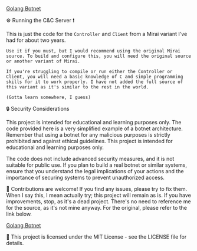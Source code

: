 [ Golang Botnet ](https://github.com/Birdo1221/Better-Go-Cnc/)

:gear: Running the C&C Server ❗

This is just the code for the `Controller` and `Client` from a Mirai variant I've had for about two years.

```
Use it if you must, but I would recommend using the original Mirai source. To build and configure this, you will need the original source or another variant of Mirai.

If you're struggling to compile or run either the Controller or Client, you will need a basic knowledge of C and simple programming skills for it to work properly. I have not added the full source of this variant as it's similar to the rest in the world.
```

`
(Gotta learn somewhere, I guess)
`

:lock: Security Considerations

This project is intended for educational and learning purposes only. The code provided here is a very simplified example of a botnet architecture. Remember that using a botnet for any malicious purposes is strictly prohibited and against ethical guidelines. This project is intended for educational and learning purposes only.

The code does not include advanced security measures, and it is not suitable for public use. If you plan to build a real botnet or similar systems, ensure that you understand the legal implications of your actions and the importance of securing systems to prevent unauthorized access.

:handshake: Contributions are welcome! If you find any issues, please try to fix them. When I say this, I mean actually try; this project will remain as is. If you have improvements, stop, as it's a dead project. There's no need to reference me for the source, as it's not mine anyway. For the original, please refer to the link below.

[ Golang Botnet ](https://github.com/jgamblin/Mirai-Source-Code/)

:page_with_curl: This project is licensed under the MIT License - see the LICENSE file for details.
